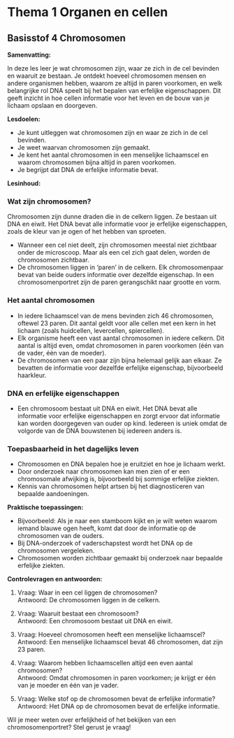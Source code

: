 # Thema 1 Organen en cellen
## Basisstof 4 Chromosomen

<!--
**Tags:**  
#biologie #organenencellen #basisstof4 #chromosomen #dna #erfelijkheid #celkern
-->

**Samenvatting:**  

In deze les leer je wat chromosomen zijn, waar ze zich in de cel bevinden en waaruit ze bestaan. Je ontdekt hoeveel chromosomen mensen en andere organismen hebben, waarom ze altijd in paren voorkomen, en welk belangrijke rol DNA speelt bij het bepalen van erfelijke eigenschappen. Dit geeft inzicht in hoe cellen informatie voor het leven en de bouw van je lichaam opslaan en doorgeven.

**Lesdoelen:**  

- Je kunt uitleggen wat chromosomen zijn en waar ze zich in de cel bevinden.
- Je weet waarvan chromosomen zijn gemaakt.
- Je kent het aantal chromosomen in een menselijke lichaamscel en waarom chromosomen bijna altijd in paren voorkomen.
- Je begrijpt dat DNA de erfelijke informatie bevat.

**Lesinhoud:**  

### Wat zijn chromosomen?

Chromosomen zijn dunne draden die in de celkern liggen. Ze bestaan uit DNA en eiwit. Het DNA bevat alle informatie voor je erfelijke eigenschappen, zoals de kleur van je ogen of het hebben van sproeten.

- Wanneer een cel niet deelt, zijn chromosomen meestal niet zichtbaar onder de microscoop. Maar als een cel zich gaat delen, worden de chromosomen zichtbaar.
- De chromosomen liggen in ‘paren’ in de celkern. Elk chromosomenpaar bevat van beide ouders informatie over dezelfde eigenschap. In een chromosomenportret zijn de paren gerangschikt naar grootte en vorm.

### Het aantal chromosomen

- In iedere lichaamscel van de mens bevinden zich 46 chromosomen, oftewel 23 paren. Dit aantal geldt voor alle cellen met een kern in het lichaam (zoals huidcellen, levercellen, spiercellen).
- Elk organisme heeft een vast aantal chromosomen in iedere celkern. Dit aantal is altijd even, omdat chromosomen in paren voorkomen (één van de vader, één van de moeder).
- De chromosomen van een paar zijn bijna helemaal gelijk aan elkaar. Ze bevatten de informatie voor dezelfde erfelijke eigenschap, bijvoorbeeld haarkleur.

### DNA en erfelijke eigenschappen

- Een chromosoom bestaat uit DNA en eiwit. Het DNA bevat alle informatie voor erfelijke eigenschappen en zorgt ervoor dat informatie kan worden doorgegeven van ouder op kind. Iedereen is uniek omdat de volgorde van de DNA bouwstenen bij iedereen anders is.

### Toepasbaarheid in het dagelijks leven

- Chromosomen en DNA bepalen hoe je eruitziet en hoe je lichaam werkt.
- Door onderzoek naar chromosomen kan men zien of er een chromosomale afwijking is, bijvoorbeeld bij sommige erfelijke ziekten.
- Kennis van chromosomen helpt artsen bij het diagnosticeren van bepaalde aandoeningen.

**Praktische toepassingen:**

- Bijvoorbeeld: Als je naar een stamboom kijkt en je wilt weten waarom iemand blauwe ogen heeft, komt dat door de informatie op de chromosomen van de ouders.
- Bij DNA-onderzoek of vaderschapstest wordt het DNA op de chromosomen vergeleken.
- Chromosomen worden zichtbaar gemaakt bij onderzoek naar bepaalde erfelijke ziekten.

**Controlevragen en antwoorden:**

1. Vraag: Waar in een cel liggen de chromosomen?  
   Antwoord: De chromosomen liggen in de celkern.

2. Vraag: Waaruit bestaat een chromosoom?  
   Antwoord: Een chromosoom bestaat uit DNA en eiwit.

3. Vraag: Hoeveel chromosomen heeft een menselijke lichaamscel?  
   Antwoord: Een menselijke lichaamscel bevat 46 chromosomen, dat zijn 23 paren.

4. Vraag: Waarom hebben lichaamscellen altijd een even aantal chromosomen?  
   Antwoord: Omdat chromosomen in paren voorkomen; je krijgt er één van je moeder en één van je vader.

5. Vraag: Welke stof op de chromosomen bevat de erfelijke informatie?  
   Antwoord: Het DNA op de chromosomen bevat de erfelijke informatie.



Wil je meer weten over erfelijkheid of het bekijken van een chromosomenportret? Stel gerust je vraag!